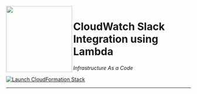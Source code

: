 <img align="left" src="https://s3.amazonaws.com/rahultest01/slack.png" width="180px" height="180px">

# CloudWatch Slack Integration using Lambda

*Infrastructure As a Code*

[![Launch CloudFormation Stack](https://s3.amazonaws.com/cloudformation-examples/cloudformation-launch-stack.png)](https://console.aws.amazon.com/cloudformation/home?region=us-east-1#/stacks/new?stackName=lambci&templateURL=https://s3.amazonaws.com/rahultest01/Slack_SNS_Notification.yaml)



---
